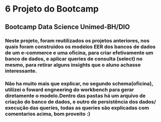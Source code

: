 # 6 Projeto do Bootcamp

## Bootcamp Data Science Unimed-BH/DIO

### Neste projeto, foram reutilizados os projetos anteriores, nos quais foram construidos os modelos EER dos bancos de dados de um e-commerce e uma oficina, para criar efetivamente um banco de dados, e aplicar queries de consulta (select) no mesmo, para retirar alguns insights que o aluno achasse interessante.

### Não ha muito mais que explicar, no segundo schema(oficina), utilizei o foward engneering do workbench para gerar diretamente o modelo.Dentro das pastas há um arquivo de criação do banco de dados, e outro de persistência dos dados/ execução das queries, todas as queries são explicadas com comentarios acima, bom proveito :)